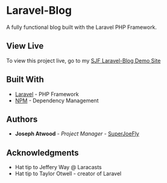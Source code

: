 # Laravel-Blog

A fully functional blog built with the Laravel PHP Framework.

## View Live

To view this project live, go to my [SJF Laravel-Blog Demo Site](https://superfly.tk/)

## Built With

* [Laravel](https://laravel.com/) - PHP Framework
* [NPM](https://www.npmjs.com/) - Dependency Management

## Authors

* **Joseph Atwood** - *Project Manager* - [SuperJoeFly](http://joefly.site)

## Acknowledgments

* Hat tip to Jeffery Way @ Laracasts
* Hat tip to Taylor Otwell - creator of Laravel
